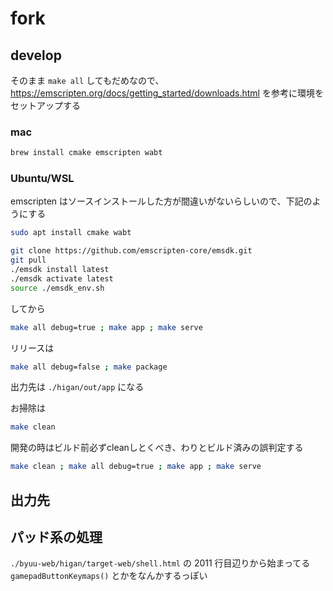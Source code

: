 # fork

## develop

そのまま `make all` してもだめなので、
<https://emscripten.org/docs/getting_started/downloads.html>
を参考に環境をセットアップする

### mac

```sh
brew install cmake emscripten wabt
```

### Ubuntu/WSL

emscripten はソースインストールした方が間違いがないらしいので、下記のようにする

```sh
sudo apt install cmake wabt

git clone https://github.com/emscripten-core/emsdk.git
git pull
./emsdk install latest
./emsdk activate latest
source ./emsdk_env.sh
```

してから

```sh
make all debug=true ; make app ; make serve 
```

リリースは

```sh
make all debug=false ; make package
```

出力先は `./higan/out/app` になる

お掃除は

```sh
make clean
```

開発の時はビルド前必ずcleanしとくべき、わりとビルド済みの誤判定する

```sh
make clean ; make all debug=true ; make app ; make serve
```

## 出力先



## パッド系の処理

`./byuu-web/higan/target-web/shell.html` の 2011 行目辺りから始まってる `gamepadButtonKeymaps()` とかをなんかするっぽい
